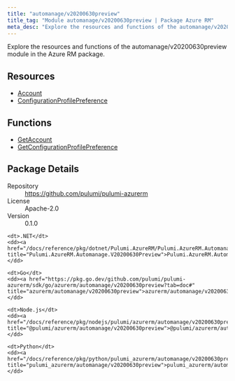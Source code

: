 ```yaml
---
title: "automanage/v20200630preview"
title_tag: "Module automanage/v20200630preview | Package Azure RM"
meta_desc: "Explore the resources and functions of the automanage/v20200630preview module in the Azure RM package."
---
```


<!-- WARNING: this file was generated by Pulumi Docs Generator. -->
<!-- Do not edit by hand unless you're certain you know what you are doing! -->

Explore the resources and functions of the automanage/v20200630preview module in the Azure RM package.

<h2 id="resources">Resources</h2>
<ul class="api">
    <li><a href="account" title="Account"><span class="symbol resource"></span>Account</a></li>
    <li><a href="configurationprofilepreference" title="ConfigurationProfilePreference"><span class="symbol resource"></span>ConfigurationProfilePreference</a></li>
</ul>

<h2 id="functions">Functions</h2>
<ul class="api">
    <li><a href="getaccount" title="GetAccount"><span class="symbol function"></span>GetAccount</a></li>
    <li><a href="getconfigurationprofilepreference" title="GetConfigurationProfilePreference"><span class="symbol function"></span>GetConfigurationProfilePreference</a></li>
</ul>

<h2 id="package-details">Package Details</h2>
<dl class="package-details">
	<dt>Repository</dt>
	<dd><a href="https://github.com/pulumi/pulumi-azurerm">https://github.com/pulumi/pulumi-azurerm</a></dd>
	<dt>License</dt>
	<dd>Apache-2.0</dd>
	<dt>Version</dt>
	<dd>0.1.0</dd>
</dl>



<dl class="tabular">

    <dt>.NET</dt>
    <dd><a href="/docs/reference/pkg/dotnet/Pulumi.AzureRM/Pulumi.AzureRM.Automanage.V20200630Preview.html" title="Pulumi.AzureRM.Automanage.V20200630Preview">Pulumi.AzureRM.Automanage.V20200630Preview</a></dd>

    <dt>Go</dt>
    <dd><a href="https://pkg.go.dev/github.com/pulumi/pulumi-azurerm/sdk/go/azurerm/automanage/v20200630preview?tab=doc#" title="azurerm/automanage/v20200630preview">azurerm/automanage/v20200630preview</a></dd>

    <dt>Node.js</dt>
    <dd><a href="/docs/reference/pkg/nodejs/pulumi/azurerm/automanage/v20200630preview/#" title="@pulumi/azurerm/automanage/v20200630preview">@pulumi/azurerm/automanage/v20200630preview</a></dd>

    <dt>Python</dt>
    <dd><a href="/docs/reference/pkg/python/pulumi_azurerm/automanage/v20200630preview" title="pulumi_azurerm/automanage/v20200630preview">pulumi_azurerm/automanage/v20200630preview</a></dd>

</dl>

